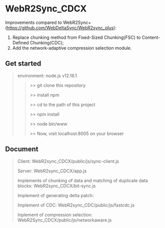 # WebR2Sync_CDCX

Improvements compared to WebR2Sync+(https://github.com/WebDeltaSync/WebR2sync_plus):
1. Replace chunking method from Fixed-Sized Chunking(FSC) to Content-Defined Chunking(CDC);
2. Add the network-adaptive compression selection module. 

## Get started
> environment: node.js v12.16.1
>> \>\> git clone this repository
>> 
>> \>\> install npm
>> 
>> \>\> cd to the path of this project
>> 
>> \>\> npm install
>> 
>> \>\> node bin/www
>> 
>> \>\> Now, visit localhost:8005 on your browser

## Document
> Client: WebR2sync_CDCX/public/js/sync-client.js
> 
> Server: WebR2sync_CDCX/app.js
> 
> Implements of chunking of data and matching of duplicate data blocks: WebR2sync_CDCX/bit-sync.js
> 
> Implement of generating delta patch: 
> 
> Implement of CDC: WebR2sync_CDC/public/js/fastcdc.js
> 
> Inplement of compression selection: WebR2Sync_CDCX/public/js/networkaware.js